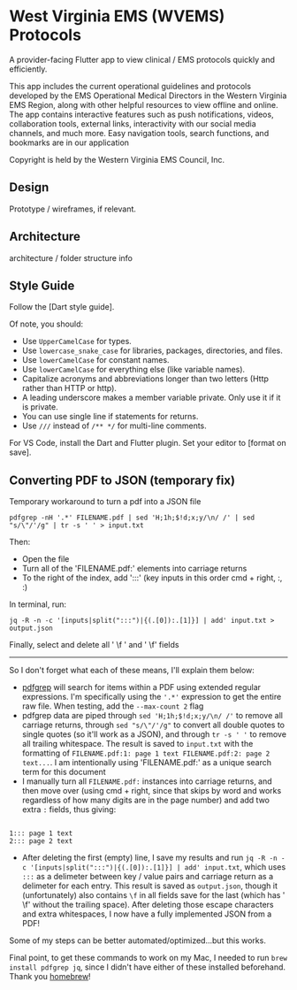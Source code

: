 # West Virginia EMS (WVEMS) Protocols

A provider-facing Flutter app to view clinical / EMS protocols quickly and efficiently.

This app includes the current operational guidelines and protocols developed by the EMS Operational Medical Directors in the Western Virginia EMS Region, along with other helpful resources to view offline and online. The app contains interactive features such as push notifications, videos, collaboration tools, external links, interactivity with our social media channels, and much more. Easy navigation tools, search functions, and bookmarks are in our application

Copyright is held by the Western Virginia EMS Council, Inc.

<!-- <img align="right" src="demo.gif" width="250"/> -->

## Design

Prototype / wireframes, if relevant.

## Architecture

architecture / folder structure info

## Style Guide

Follow the [Dart style guide].

Of note, you should:

- Use `UpperCamelCase` for types.
- Use `lowercase_snake_case` for libraries, packages, directories, and files.
- Use `lowerCamelCase` for constant names.
- Use `lowerCamelCase` for everything else (like variable names).
- Capitalize acronyms and abbreviations longer than two letters (Http rather than HTTP or http).
- A leading underscore makes a member variable private. Only use it if it is private.
- You can use single line if statements for returns.
- Use `///` instead of `/** */` for multi-line comments.

For VS Code, install the Dart and Flutter plugin. Set your editor to [format on save].

## Converting PDF to JSON (temporary fix)

Temporary workaround to turn a pdf into a JSON file

```terminal
pdfgrep -nH '.*' FILENAME.pdf | sed 'H;1h;$!d;x;y/\n/ /' | sed "s/\"/'/g" | tr -s ' ' > input.txt
```

Then:

- Open the file
- Turn all of the 'FILENAME.pdf:' elements into carriage returns
- To the right of the index, add ':::'   (key inputs in this order    cmd + right, :, :)

In terminal, run:

```terminal
jq -R -n -c '[inputs|split(":::")|{(.[0]):.[1]}] | add' input.txt > output.json
```

Finally, select and delete all ' \f ' and ' \f' fields

-------

So I don't forget what each of these means, I'll explain them below:

- [pdfgrep](https://pdfgrep.org/doc.html) will search for items within a PDF using extended regular expressions. I'm specifically using the `'.*'` expression to get the entire raw file. When testing, add the `--max-count 2` flag
- pdfgrep data are piped through `sed 'H;1h;$!d;x;y/\n/ /'` to remove all carriage returns, through `sed "s/\"/'/g"` to convert all double quotes to single quotes (so it'll work as a JSON), and through `tr -s ' '` to remove all trailing whitespace. The result is saved to `input.txt` with the formatting of `FILENAME.pdf:1: page 1 text FILENAME.pdf:2: page 2 text...`. I am intentionally using 'FILENAME.pdf:' as a unique search term for this document
- I manually turn all `FILENAME.pdf:` instances into carriage returns, and then move over (using cmd + right, since that skips by word and works regardless of how many digits are in the page number) and add two extra `:` fields, thus giving:

```terminal

1::: page 1 text
2::: page 2 text
```

- After deleting the first (empty) line, I save my results and run `jq -R -n -c '[inputs|split(":::")|{(.[0]):.[1]}] | add' input.txt`, which uses `:::` as a delimeter between key / value pairs and carriage return as a delimeter for each entry. This result is saved as `output.json`, though it (unfortunately) also contains ` \f ` in all fields save for the last (which has ' \f' without the trailing space). After deleting those escape characters and extra whitespaces, I now have a fully implemented JSON from a PDF!

Some of my steps can be better automated/optimized...but this works.

Final point, to get these commands to work on my Mac, I needed to run `brew install pdfgrep jq`, since I didn't have either of these installed beforehand. Thank you [homebrew](https://brew.sh)!
